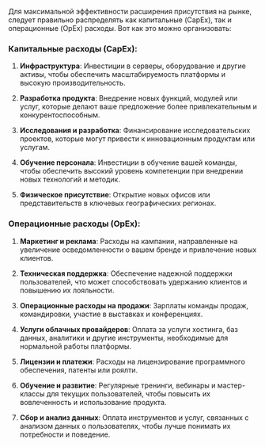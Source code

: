 Для максимальной эффективности расширения присутствия на рынке, следует правильно распределять как капитальные (CapEx), так и операционные (OpEx) расходы. Вот как это можно организовать:

### Капитальные расходы (CapEx):

1. **Инфраструктура**: Инвестиции в серверы, оборудование и другие активы, чтобы обеспечить масштабируемость платформы и высокую производительность.
    
2. **Разработка продукта**: Внедрение новых функций, модулей или услуг, которые делают ваше предложение более привлекательным и конкурентоспособным.
    
3. **Исследования и разработка**: Финансирование исследовательских проектов, которые могут привести к инновационным продуктам или услугам.
    
4. **Обучение персонала**: Инвестиции в обучение вашей команды, чтобы обеспечить высокий уровень компетенции при внедрении новых технологий и методик.
    
5. **Физическое присутствие**: Открытие новых офисов или представительств в ключевых географических регионах.
    

### Операционные расходы (OpEx):

1. **Маркетинг и реклама**: Расходы на кампании, направленные на увеличение осведомленности о вашем бренде и привлечение новых клиентов.
    
2. **Техническая поддержка**: Обеспечение надежной поддержки пользователей, что может способствовать удержанию клиентов и повышению их лояльности.
    
3. **Операционные расходы на продажи**: Зарплаты команды продаж, командировки, участие в выставках и конференциях.
    
4. **Услуги облачных провайдеров**: Оплата за услуги хостинга, баз данных, аналитики и другие инструменты, необходимые для нормальной работы платформы.
    
5. **Лицензии и платежи**: Расходы на лицензирование программного обеспечения, патенты или роялти.
    
6. **Обучение и развитие**: Регулярные тренинги, вебинары и мастер-классы для текущих пользователей, чтобы повысить их вовлеченность и использование продукта.
    
7. **Сбор и анализ данных**: Оплата инструментов и услуг, связанных с анализом данных о пользователях, чтобы лучше понимать их потребности и поведение.
